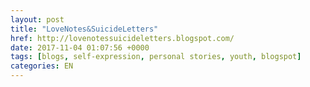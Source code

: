 ```yaml
---
layout: post
title: "LoveNotes&SuicideLetters"
href: http://lovenotessuicideletters.blogspot.com/
date: 2017-11-04 01:07:56 +0000
tags: [blogs, self-expression, personal stories, youth, blogspot]
categories: EN
---
```

